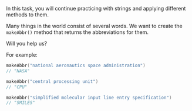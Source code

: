 In this task, you will continue practicing with strings and applying different methods to them.

Many things in the world consist of several words. We want to create the `makeAbbr()` method that returns the abbreviations for them.

Will you help us?

For example:
```kotlin
makeAbbr("national aeronautics space administration")
// "NASA"

makeAbbr("central processing unit")
// "CPU"

makeAbbr("simplified molecular input line entry specification")
// "SMILES"
```
